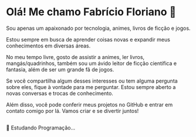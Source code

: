 # Olá! Me chamo Fabrício Floriano 👋

Sou apenas um apaixonado por tecnologia, animes, livros de ficção e jogos. 

Estou sempre em busca de aprender coisas novas e expandir meus conhecimentos em diversas áreas.

No meu tempo livre, gosto de assistir a animes, ler livros, mangás/quadrinhos, também sou um ávido leitor de ficção científica e fantasia, além de ser um grande fã de jogos.

Se você compartilha algum desses interesses ou tem alguma pergunta sobre eles, fique à vontade para me perguntar. Estou sempre aberto a novas conversas e trocas de conhecimento.

Além disso, você pode conferir meus projetos no GitHub e entrar em contato comigo por lá. Vamos criar e se divertir juntos!

##

🌱 Estudando Programação...



<!--
**FabricioFloriano/FabricioFloriano** is a ✨ _special_ ✨ repository because its `README.md` (this file) appears on your GitHub profile.

Here are some ideas to get you started:

- 🔭 I’m currently working on ...
- 🌱 I’m currently learning ...
- 👯 I’m looking to collaborate on ...
- 🤔 I’m looking for help with ...
- 💬 Ask me about ...
- 📫 How to reach me: ...
- 😄 Pronouns: ...
- ⚡ Fun fact: ...
-->
